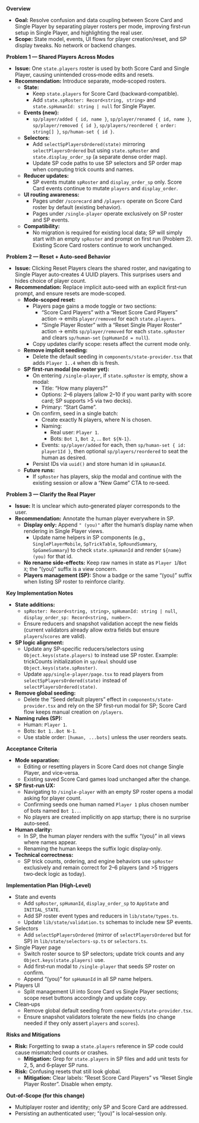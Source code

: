 **Overview**

- **Goal:** Resolve confusion and data coupling between Score Card and Single Player by separating player rosters per mode, improving first‑run setup in Single Player, and highlighting the real user.
- **Scope:** State model, events, UI flows for player creation/reset, and SP display tweaks. No network or backend changes.

**Problem 1 — Shared Players Across Modes**

- **Issue:** One `state.players` roster is used by both Score Card and Single Player, causing unintended cross‑mode edits and resets.
- **Recommendation:** Introduce separate, mode‑scoped rosters.
  - **State:**
    - Keep `state.players` for Score Card (backward‑compatible).
    - Add `state.spRoster: Record<string, string>` and `state.spHumanId: string | null` for Single Player.
  - **Events (new):**
    - `sp/player/added { id, name }`, `sp/player/renamed { id, name }`, `sp/player/removed { id }`, `sp/players/reordered { order: string[] }`, `sp/human-set { id }`.
  - **Selectors:**
    - Add `selectSpPlayersOrdered(state)` mirroring `selectPlayersOrdered` but using `state.spRoster` and `state.display_order_sp` (a separate dense order map).
    - Update SP code paths to use SP selectors and SP order map when computing trick counts and names.
  - **Reducer updates:**
    - SP events mutate `spRoster` and `display_order_sp` only. Score Card events continue to mutate `players` and `display_order`.
  - **UI routing awareness:**
    - Pages under `/scorecard` and `/players` operate on Score Card roster by default (existing behavior).
    - Pages under `/single-player` operate exclusively on SP roster and SP events.
  - **Compatibility:**
    - No migration is required for existing local data; SP will simply start with an empty `spRoster` and prompt on first run (Problem 2). Existing Score Card rosters continue to work unchanged.

**Problem 2 — Reset + Auto‑seed Behavior**

- **Issue:** Clicking Reset Players clears the shared roster, and navigating to Single Player auto‑creates 4 UUID players. This surprises users and hides choice of player count.
- **Recommendation:** Replace implicit auto‑seed with an explicit first‑run prompt, and ensure resets are mode‑scoped.
  - **Mode‑scoped reset:**
    - Players page gains a mode toggle or two sections:
      - “Score Card Players” with a “Reset Score Card Players” action → emits `player/removed` for each `state.players`.
      - “Single Player Roster” with a “Reset Single Player Roster” action → emits `sp/player/removed` for each `state.spRoster` and clears `sp/human-set` (`spHumanId = null`).
    - Copy updates clarify scope: resets affect the current mode only.
  - **Remove implicit seeding:**
    - Delete the default seeding in `components/state-provider.tsx` that adds `Player 1..4` when db is fresh.
  - **SP first‑run modal (no roster yet):**
    - On entering `/single-player`, if `state.spRoster` is empty, show a modal:
      - Title: “How many players?”
      - Options: 2–6 players (allow 2–10 if you want parity with score card; SP supports >5 via two decks).
      - Primary: “Start Game”.
    - On confirm, seed in a single batch:
      - Create exactly N players, where N is chosen.
      - Naming:
        - Real user: `Player 1`.
        - Bots: `Bot 1`, `Bot 2`, … `Bot ${N-1}`.
      - Events: `sp/player/added` for each, then `sp/human-set { id: player1Id }`, then optional `sp/players/reordered` to seat the human as desired.
    - Persist IDs via `uuid()` and store human id in `spHumanId`.
  - **Future runs:**
    - If `spRoster` has players, skip the modal and continue with the existing session or allow a “New Game” CTA to re‑seed.

**Problem 3 — Clarify the Real Player**

- **Issue:** It is unclear which auto‑generated player corresponds to the user.
- **Recommendation:** Annotate the human player everywhere in SP.
  - **Display only:** Append `" (you)"` after the human’s display name when rendering in Single Player views.
    - Update name helpers in SP components (e.g., `SinglePlayerMobile`, `SpTrickTable`, `SpRoundSummary`, `SpGameSummary`) to check `state.spHumanId` and render `${name} (you)` for that id.
  - **No rename side‑effects:** Keep raw names in state as `Player 1`/`Bot X`; the “(you)” suffix is a view concern.
  - **Players management (SP):** Show a badge or the same “(you)” suffix when listing SP roster to reinforce clarity.

**Key Implementation Notes**

- **State additions:**
  - `spRoster: Record<string, string>`, `spHumanId: string | null`, `display_order_sp: Record<string, number>`.
  - Ensure reducers and snapshot validation accept the new fields (current validators already allow extra fields but ensure `players`/`scores` are valid).
- **SP logic alignment:**
  - Update any SP‑specific reducers/selectors using `Object.keys(state.players)` to instead use SP roster. Example: trickCounts initialization in `sp/deal` should use `Object.keys(state.spRoster)`.
  - Update `app/single-player/page.tsx` to read players from `selectSpPlayersOrdered(state)` instead of `selectPlayersOrdered(state)`.
- **Remove global seeding:**
  - Delete the “Seed default players” effect in `components/state-provider.tsx` and rely on the SP first‑run modal for SP; Score Card flow keeps manual creation on `/players`.
- **Naming rules (SP):**
  - Human: `Player 1`.
  - Bots: `Bot 1..Bot N-1`.
  - Use stable order: `[human, ...bots]` unless the user reorders seats.

**Acceptance Criteria**

- **Mode separation:**
  - Editing or resetting players in Score Card does not change Single Player, and vice‑versa.
  - Existing saved Score Card games load unchanged after the change.
- **SP first‑run UX:**
  - Navigating to `/single-player` with an empty SP roster opens a modal asking for player count.
  - Confirming seeds one human named `Player 1` plus chosen number of bots named `Bot 1..`.
  - No players are created implicitly on app startup; there is no surprise auto‑seed.
- **Human clarity:**
  - In SP, the human player renders with the suffix “(you)” in all views where names appear.
  - Renaming the human keeps the suffix logic display‑only.
- **Technical correctness:**
  - SP trick counts, ordering, and engine behaviors use `spRoster` exclusively and remain correct for 2–6 players (and >5 triggers two‑deck logic as today).

**Implementation Plan (High‑Level)**

- State and events
  - Add `spRoster`, `spHumanId`, `display_order_sp` to `AppState` and `INITIAL_STATE`.
  - Add SP roster event types and reducers in `lib/state/types.ts`.
  - Update `lib/state/validation.ts` schemas to include new SP events.
- Selectors
  - Add `selectSpPlayersOrdered` (mirror of `selectPlayersOrdered` but for SP) in `lib/state/selectors-sp.ts` or `selectors.ts`.
- Single Player page
  - Switch roster source to SP selectors; update trick counts and any `Object.keys(state.players)` use.
  - Add first‑run modal to `/single-player` that seeds SP roster on confirm.
  - Append “(you)” for `spHumanId` in all SP name helpers.
- Players UI
  - Split management UI into Score Card vs Single Player sections; scope reset buttons accordingly and update copy.
- Clean‑ups
  - Remove global default seeding from `components/state-provider.tsx`.
  - Ensure snapshot validators tolerate the new fields (no change needed if they only assert `players` and `scores`).

**Risks and Mitigations**

- **Risk:** Forgetting to swap a `state.players` reference in SP code could cause mismatched counts or crashes.
  - **Mitigation:** Grep for `state.players` in SP files and add unit tests for 2, 5, and 6‑player SP runs.
- **Risk:** Confusing resets that still look global.
  - **Mitigation:** Clear labels: “Reset Score Card Players” vs “Reset Single Player Roster”. Disable when empty.

**Out‑of‑Scope (for this change)**

- Multiplayer roster and identity; only SP and Score Card are addressed.
- Persisting an authenticated user; “(you)” is local‑session only.

